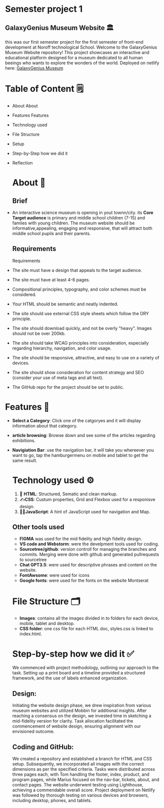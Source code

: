 # Semester project 1
## GalaxyGenius Museum Website 🏛️

this was our first semester project for the first semester of front-end development at Noroff technological School. 
Welcome to the GalaxyGenius Museum Website repository! This project showcases an interactive and educational platform designed for a museum dedicated to all human beeings who wants to explore the wonders of the world.
Deployed on netlify here: [GalaxyGenius Museum](https://gleeful-daffodil-25334b.netlify.app) 

# Table of Content 🗒️
- About About
- Features Features
- Technology used
- File Structure
- Setup
- Step-by-Step how we did it
- Reflection

  # About 📔
  ## Brief
- An interactive science museum is opening in yout townn/city. its **Core Target audience** is primary and middle school children (7-15) and famiies with young children. 
The museum website should be informative,appealing, engaging and responsive, that will attract both middle school pupils and their parents. 

  ## Requirements
  Requirements
- The site must have a design that appeals to the target audience.
- The site must have at least 4-6 pages.
- Compositional principles, typography, and color schemes must be considered.
- Your HTML should be semantic and neatly indented.
- The site should use external CSS style sheets which follow the DRY principle.
- The site should download quickly, and not be overly "heavy". Images should not be over 200kb.
- The site should take WCAG principles into consideration, especially regarding hierarchy, navigation, and color usage.
- The site should be responsive, attractive, and easy to use on a variety of devices.
- The site should show consideration for content strategy and SEO (consider your use of meta tags and alt text).
- The GitHub repo for the project should be set to public.
  
# Features 🫵
- __Select a Category__: Click one of the catgoryes and it will display information about that category.
- __article browsing__: Browse down and see some of the articles regarding exhibitions.
- __Navigiation Bar__: use the navigation bar, it will take you whereever you want to go, tap the hamburgermenu on mobile and tablet to get the same result.

  # Technology used ⚙️
  1. 📝 **HTML**: Structured, Sematic and clean markup. 
  2. ✍️**CSS**: Custum properties, Grid and Flexbox used for a responisve design. 
  3. 🧞‍♂️**JavaScript**: A hint of JavaScript used for navigation and Map.

  ## Other tools used 
  - __FIGMA__
     was used  for the mid fidelity and high fidelity design.
  - **VS code and Webstorm**:
    were the develpment tools used for coding.
  - **Sourcetree/github**:
   version controll for managing the branches and commits. Merging were done with github and generated pullrequests to sourcetree
  - **Chat GPT3.5**:
   were used for descriptive phrases and content on the website.
  - **FontAwsome**:
    were used for icons
  - **Google fonts**:
     were used for the fonts on the website Montserat
  
  # File Structure 🗂️
  - **Images**: contains all the images divided in to folders for each device, mobile, tablet and desktop.
  - **CSS folder**: one css file for each HTML doc, styles.css is linked to index.html.
    
  # Step-by-step how we did it ✅
  We commenced with project methodology, outlining our approach to the task. Setting up a print board and a timeline provided a structured framework, and the use of labels enhanced organization.

  ## Design:
  Initiating the website design phase, we drew inspiration from various museum websites and utilized Mobbin for additional insights. After reaching a consensus on the design, we invested time in sketching a mid-fidelity version for clarity. Task allocation facilitated the commencement of website design, ensuring alignment with our envisioned outcome.
  ## Coding and GitHub:
  We created a repository and established a branch for HTML and CSS setup. Subsequently, we incorporated all images with the correct dimensions as per the specified criteria. Tasks were distributed across three pages each, with Tom handling the footer, index, product, and program pages, while Marius focused on the nav-bar, tickets, about, and contact pages. The website underwent     testing using Lighthouse, achieving a commendable overall score. Project deployment on Netlify was followed by thorough testing on various devices and browsers, including desktop, phones, and tablets.
